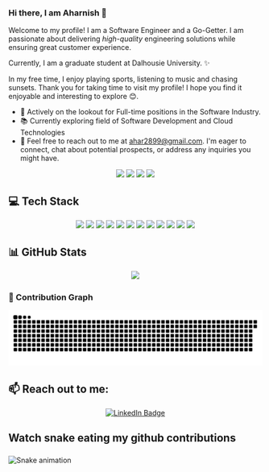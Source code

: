 ### Hi there, I am Aharnish 👋

<!--
**Ahar28/Ahar28** is a ✨ _special_ ✨ repository because its `README.md` (this file) appears on your GitHub profile.

Here are some ideas to get you started:

- 🔭 I’m currently working on ...
- 🌱 I’m currently learning ...
- 👯 I’m looking to collaborate on ...
- 🤔 I’m looking for help with ...
- 💬 Ask me about ...
- 📫 How to reach me: ...
- 😄 Pronouns: ...
- ⚡ Fun fact: ...
-->



<p align="left">
Welcome to my profile! I am a Software Engineer and a Go-Getter. I am passionate about delivering <i>high-quality</i> engineering solutions while ensuring great customer experience. 

Currently, I am a graduate student at Dalhousie University. ✨

In my free time, I enjoy playing sports, listening to music and chasing sunsets. Thank you for taking time to visit my profile! I hope you find it enjoyable and interesting to explore 😊.
</p>

- 🔭 Actively on the lookout for Full-time positions in the Software Industry.
- 📚 Currently exploring field of Software Development and Cloud Technologies
- 📧 Feel free to reach out to me at ahar2899@gmail.com. I'm eager to connect, chat about potential prospects, or address any inquiries you might have.

<p align="center">

 <img src="https://badges.strrl.dev/visits/Ahar28/Ahar28?color=df6d74&style=for-the-badge"/>
 <img src="https://badges.strrl.dev/years/Ahar28/?color=df6d74&style=for-the-badge"/>
 <img src="https://badges.strrl.dev/repos/Ahar28/?color=df6d74&style=for-the-badge"/>
 <img src="https://badges.strrl.dev/contributions/all/Ahar28?color=df6d74&style=for-the-badge" />
 
</p>

## 💻 Tech Stack

<p align="center">  
  <img src="https://img.shields.io/badge/c%23-%23239120.svg?style=for-the-badge&logo=c-sharp&logoColor=white" />
  <img src="https://img.shields.io/badge/.NET-5C2D91?style=for-the-badge&logo=.net&logoColor=white" />
  <img src="https://img.shields.io/badge/python-3670A0?style=for-the-badge&logo=python&logoColor=ffdd54" />
  <img src="https://img.shields.io/badge/javascript-%23007ACC.svg?style=for-the-badge&logo=javascript&logoColor=white" />  
  <img src="https://img.shields.io/badge/java-b57614.svg?style=for-the-badge&logo=java&logoColor=white" />
  <img src="https://img.shields.io/badge/typescript-%23007ACC.svg?style=for-the-badge&logo=typescript&logoColor=white" />  
  <img src="https://img.shields.io/badge/PowerShell-%235391FE.svg?style=for-the-badge&logo=powershell&logoColor=white" />
  <img src="https://img.shields.io/badge/azure-%230072C6.svg?style=for-the-badge&logo=microsoftazure&logoColor=white" />
  <img src="https://img.shields.io/badge/react-fffefe.svg?style=for-the-badge&logo=react&logoColor=blue" />
  <img src="https://img.shields.io/badge/mysql-BA5F17?style=for-the-badge&logo=mysql&logoColor=F0F0F0" />
  <img src="https://img.shields.io/badge/docker-fffefe?style=for-the-badge&logo=docker&logoColor=blue" />
  <img src="https://img.shields.io/badge/github%20actions-%232671E5.svg?style=for-the-badge&logo=githubactions&logoColor=white" />   
</p>

<!-- ### 🌱 Currently Learning

<p align="center">
  <img src="https://img.shields.io/badge/next-000000?style=for-the-badge&logo=nextdotjs&logoColor=F0F0F0" />
</p> -->

## 📊 GitHub Stats

<p align="center">
  <img height=195 src="https://github-readme-stats.vercel.app/api/top-langs/?username=Ahar28&theme=onedark&layout=donut" />
</p>
</p>

### 👾 Contribution Graph

<picture align="center">
  <source media="(prefers-color-scheme: dark)" srcset="https://raw.githubusercontent.com/Ahar28/Ahar28/output/github-contribution-grid-snake-dark.svg">
  <source media="(prefers-color-scheme: light)" srcset="https://raw.githubusercontent.com/Ahar28/Ahar28/output/github-contribution-grid-snake.svg">
  <img alt="github contribution grid snake animation" src="https://raw.githubusercontent.com/Ahar28/Ahar28/output/github-contribution-grid-snake.svg">
</picture>

## 📫 Reach out to me:

<p align="center">
  <a href="https://www.linkedin.com/in/aharnish-solanki-9794b017a/">
    <img src="https://img.shields.io/badge/LinkedIn-0077B5?style=for-the-badge&logo=linkedin&logoColor=white" alt="LinkedIn Badge"/>
  </a>
</p>

## Watch snake eating my github contributions 
 
###

<img src="https://raw.githubusercontent.com/Ahar28/Ahar28/output/snake.svg" alt="Snake animation" />

###